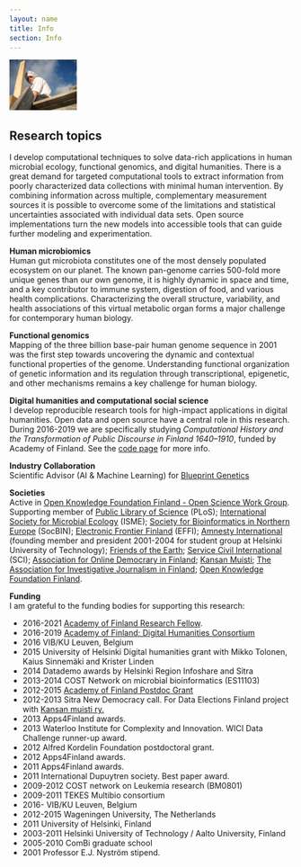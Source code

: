 ```yaml
---
layout: name
title: Info
section: Info
---
```


<img class='inset right' src='/images/IMG_0442.JPG' title='Leo Lahti' alt='Photo of Leo Lahti' width='120px' />

Research topics
---------------

I develop computational techniques to solve data-rich applications in
human microbial ecology, functional genomics, and digital humanities.
There is a great demand for targeted computational tools to extract
information from poorly characterized data collections with minimal human
intervention. By combining information across multiple, complementary
measurement sources it is possible to overcome some of the limitations
and statistical uncertainties associated with individual data
sets. Open source implementations turn the new models into accessible
tools that can guide further modeling and experimentation.


**Human microbiomics**  
Human gut microbiota constitutes one of the
most densely populated ecosystem on our planet. The known pan-genome
carries 500-fold more unique genes than our own genome, it is highly
dynamic in space and time, and a key contributor to immune system,
digestion of food, and various health complications. Characterizing
the overall structure, variability, and health associations of this
virtual metabolic organ forms a major challenge for contemporary human
biology. <!--In [Department of Veterinary Bioscience, University of
Helsinki](http://www.vetmed.helsinki.fi/english/vetbio/index.html) and
[Laboratory of Microbiology, Wageningen
University](http://www.mib.wur.nl/UK/), we work to understand the
dynamics of the human gut ecosystem based on high-throughput microbial
profiling data {[Poster at ISMB](http://posters.f1000.com/P1886)}.-->


**Functional genomics**   
Mapping of the three billion base-pair human
genome sequence in 2001 was the first step towards uncovering the
dynamic and contextual functional properties of the
genome. Understanding functional organization of genetic information
and its regulation through transcriptional, epigenetic, and other
mechanisms remains a key challenge for human biology. <!--In the thesis
work, I developed open source machine learning algorithms for data
integration in functional genomics.  For more details, check the [list
of publications](/work/pubs) and the [PhD
thesis](http://lib.tkk.fi/Diss/2010/isbn9789526033686).-->


**Digital humanities and computational social science**   
I develop reproducible research tools for high-impact applications in digital humanities. Open data and open source have a central role in this research. During 2016-2019 we are specifically studying _Computational History and the Transformation of Public Discourse in Finland 1640–1910_, funded by Academy of Finland. See the [code page](/code/) for more info.




<!--
**Teaching**  
See [separate page](/work/teaching)
-->

<!--**Past**  
[A brief biography of my research career](/info/bio). 
-->

**Industry Collaboration**  
Scientific Advisor (AI & Machine Learning) for [Blueprint Genetics](https://blueprintgenetics.com/)  

**Societies**  
Active in [Open Knowledge Foundation Finland - Open Science Work Group](http://fi.okfn.org/wg/openscience/). Supporting member of [Public Library of Science](http://www.plos.org) (PLoS); [International Society for Microbial Ecology](http://www.isme-microbes.org/) (ISME); [Society for Bioinformatics in Northern Europe](http://www.socbin.org) (SocBIN); [Electronic Frontier Finland](http://www.effi.org) (EFFI); [Amnesty International](http://www.amnesty.fi) (founding member and president 2001-2004 for student group at Helsinki University of Technology); [Friends of the Earth](http://www.maanystavat.fi); [Service Civil International](http://www.kvtfinland.org) (SCI); [Association for Online Democrary in Finland](http://www.verkkodemokratia.fi/); [Kansan Muisti](http://kansanmuisti.fi); [The Association for Investigative Journalism in Finland](http://www.tutkiva.fi/content/association-investigative-journalism-finland); [Open Knowledge Foundation Finland](http://fi.okfn.org/).

**Funding**  
I am grateful to the funding bodies for supporting this research:

 * 2016-2021 [Academy of Finland Research Fellow](http://webfocus.aka.fi/ibi_apps/WFServlet?IBIF_ex=x_HakKuvaus&CLICKED_ON=&HAKNRO1=295741&UILANG=en&IBIAPP_app=aka_ext&TULOSTE=HTML). 
 * 2016-2019 [Academy of Finland; Digital Humanities Consortium](http://webfocus.aka.fi/ibi_apps/WFServlet?IBIF_ex=x_HakKuvaus&CLICKED_ON=&HAKNRO1=293316&UILANG=en)
 * 2016 VIB/KU Leuven, Belgium 
 * 2015 University of Helsinki Digital humanities grant with Mikko Tolonen, Kaius Sinnemäki and Krister Linden
 * 2014 Datademo awards by Helsinki Region Infoshare and Sitra
 * 2013-2014 COST Network on microbial bioinformatics (ES11103)
 * 2012-2015 [Academy of Finland Postdoc Grant](http://webfocus.aka.fi/ibi_apps/WFServlet?IBIF_ex=x_HakKuvaus&CLICKED_ON=&HAKNRO1=256950&UILANG=en)
 * 2012-2013 Sitra New Democracy call. For Data Elections Finland project with [Kansan muisti ry.](http://www.kansanmuisti.fi) 
 * 2013 Apps4Finland awards.
 * 2013 Waterloo Institute for Complexity and Innovation. WICI Data Challenge runner-up award.
 * 2012 Alfred Kordelin Foundation postdoctoral grant.
 * 2012 Apps4Finland awards.
 * 2011 Apps4Finland awards.
 * 2011 International Dupuytren society. Best paper award.
 * 2009-2012 COST network on Leukemia research (BM0801)
 * 2009-2011 TEKES Multibio consortium
 * 2016- VIB/KU Leuven, Belgium
 * 2012-2015 Wageningen University, The Netherlands
 * 2011 University of Helsinki, Finland
 * 2003-2011 Helsinki University of Technology / Aalto University, Finland
 * 2005-2010 ComBi graduate school
 * 2001 Professor E.J. Nyström stipend.
